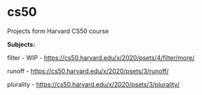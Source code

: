 # cs50
Projects form Harvard CS50 course

**Subjects:**

filter - WIP - https://cs50.harvard.edu/x/2020/psets/4/filter/more/

runoff - https://cs50.harvard.edu/x/2020/psets/3/runoff/

plurality - https://cs50.harvard.edu/x/2020/psets/3/plurality/
